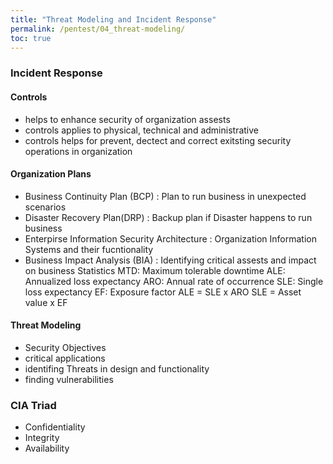 ```yaml
---
title: "Threat Modeling and Incident Response"
permalink: /pentest/04_threat-modeling/
toc: true
---
```

### Incident Response
#### Controls
- helps to enhance security of organization assests 
- controls applies to physical, technical and administrative
- controls helps for prevent, dectect and correct exitsting security operations in organization
#### Organization Plans
- Business Continuity Plan (BCP) : Plan to run business in unexpected scenarios
- Disaster Recovery Plan(DRP) : Backup plan if Disaster happens to run business
- Enterpirse Information Security Architecture : Organization Information Systems and their fucntionality
- Business Impact Analysis (BIA) : Identifying critical assests and impact on business
Statistics
MTD: Maximum tolerable downtime
ALE: Annualized loss expectancy
ARO: Annual rate of occurrence
SLE: Single loss expectancy
EF: Exposure factor
ALE = SLE x ARO
SLE = Asset value x EF

#### Threat Modeling
- Security Objectives
- critical applications
- identifing Threats in design and functionality 
- finding vulnerabilities

### CIA Triad
- Confidentiality
- Integrity
- Availability


